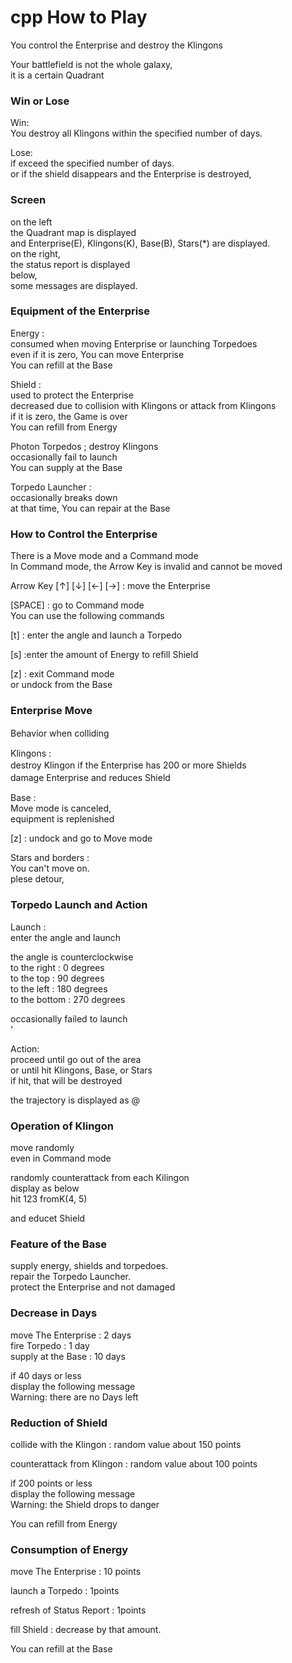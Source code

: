 cpp How to Play
===============

You control the Enterprise and destroy the Klingons

Your battlefield is not the whole galaxy, <br/>
it is a certain Quadrant <br/>

### Win or Lose

Win: <br/>
You destroy all Klingons within the specified number of days. <BR/>

Lose: <br/>
if exceed the specified number of days. <br/>
or if the shield disappears and the Enterprise is destroyed, <br/>

### Screen

on the left <br/>
the Quadrant map is displayed <br/>
and Enterprise(E), Klingons(K), Base(B), Stars(*) are displayed.  <br/>
on the right, <br/>
the status report is displayed <br/>
below, <br/>
some  messages are displayed. <br/>

###  Equipment of the Enterprise

Energy : <br/>
consumed when moving Enterprise or launching Torpedoes <br/>
even if it is zero, You can move Enterprise <br/>
You can refill at the Base <br/>

Shield : <br/>
used to protect the Enterprise <br/>
decreased due to collision with Klingons or attack from Klingons <br/>
if it is zero, the Game is over <br/>
You can refill from Energy <br/>

Photon Torpedos ;
destroy Klingons <br/>
occasionally fail to launch <br/>
You can supply at the Base <br/>

Torpedo Launcher : <br/>
 occasionally breaks down <br/>
at that time, You can repair at the Base <br/>

### How to Control the Enterprise

There is a Move mode and a Command mode <br/>
In Command mode, the Arrow Key is invalid and cannot be moved <br/>

Arrow Key  [↑] [↓] [←] [→] : move the Enterprise <br/>

[SPACE] : go to Command mode <br/>
    You can use the following commands  <br/>

[t] : enter the angle and launch a Torpedo <br/>

[s] :enter the amount of Energy to refill Shield <br/>

[z] : exit Command mode  <br/>
    or undock from the Base <br/>

###  Enterprise Move

Behavior when colliding　<br/>

Klingons : <br/>
destroy Klingon if the Enterprise has 200 or more Shields　<br/>
damage Enterprise and reduces Shield　<br/>

Base : <br/>
Move mode is canceled, <br/>
equipment is replenished <br/>

[z] : undock and go to Move mode <br/>

Stars and borders : <br/>
You can't move on. <br/>
plese detour, <br/>

### Torpedo Launch and Action

 Launch : <br/>
enter the angle and launch <br/>

the angle is counterclockwise <br/>
 to the right : 0 degrees <br/>
 to the top : 90 degrees  <br/>
 to the left : 180 degrees <br/>
 to the bottom : 270 degrees  <br/>

occasionally failed to launch <br/>'

Action: <br/>
proceed until go out of the area <br/>
or until hit Klingons, Base, or Stars <br/>
if hit, that will be destroyed <br/>

the trajectory is displayed as @ <br/>

 ###  Operation of Klingon

move randomly <br/>
even in Command mode <br/>

randomly counterattack from each Kilingon <br/>
display as below <br/>
hit 123 fromK(4, 5) <br/>

and educet Shield <br/>

### Feature of the Base

supply energy, shields and torpedoes. <br/>
repair the Torpedo Launcher. <br/>
protect the Enterprise  and not damaged  <br/>


### Decrease in Days

 move The Enterprise : 2 days  <br/>
fire Torpedo : 1 day  <br/>
supply at the Base : 10 days  <br/>

if 40 days or less <br/>
display the following message <br/>
Warning: there are no Days left <br/>

### Reduction of Shield 

collide with the Klingon : random value about 150 points <br/> 

counterattack from Klingon : random value about 100 points<br/>

if 200 points or less <br/>
display the following message <br/>
Warning: the Shield drops to danger <br/>

You can refill from Energy <br/>

### Consumption of Energy

 move The Enterprise : 10 points <br/>

launch a Torpedo :  1points <br/>

 refresh of  Status Report :  1points <br/>

fill Shield : decrease by that amount. <br/>

You can refill at the Base <br/>

